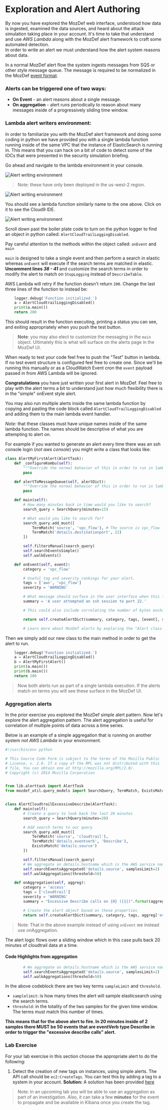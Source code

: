 # Exploration and Alert Authoring

By now you have explored the MozDef web interface, understood how data is ingested, examined the data sources, and heard about the attack simulation taking place in your account.
It's time to take that understand and use *AWS Lambda* along with the MozDef alert framework to craft some automated detection.  
In order to write an alert we must understand how the alert system reasons about data.

In a normal MozDef alert flow the system ingests messages from SQS or other style message queue.  The message is required to be 
normalized in the MozDef [event format](https://github.com/mozilla/MozDef/blob/master/docs/source/usage.rst).

### Alerts can be triggered one of two ways:

* __On Event__ - an alert reasons about a single message.
* __On aggregation__ - alert runs periodically to reason about many messages inside of a progressively sliding time window. 

### Lambda alert writers environment:

In order to familiarize you with the MozDef alert framework and doing some coding in python we have provided you with a single lambda function running inside of the same VPC that the instance of ElasticSearch is running in.  This means that you can hack on a bit of code to detect some of the IOCs that were presented in the security simulation briefing.

Go ahead and navigate to the lambda environment in your console.

![Alert writing environment](img/02-01.png)

> Note: these have only been deployed in the us-west-2 region.

![Alert writing environment](img/02-02.png)

You should see a lambda function similarly name to the one above.  Click on it to see the Cloud9 IDE.

![Alert writing environment](img/02-03.png)

Scroll down past the boiler plate code to turn on the python logger to find an object in python called: `AlertCloudTrailLoggingDisabled`.

Pay careful attention to the methods within the object called: `onEvent` and `main`

`main` is designed to take a single event and then perform a search in elastic whereas `onEvent` will execute if the search terms are matched in elastic.  **Uncomment lines _38 - 41_** and customize the search terms in order to modify the alert to match on `StopLogging` instead of `DescribeTable`.

AWS Lambda will retry if the function doesn't return `200`.  Change the last three lines of the function to instead be:

```python
    logger.debug('Function initialized.')
    a = AlertCloudtrailLoggingDisabled()
    print(a.main())
    return 200
```
This should result in the function executing, printing a status you can see, and exiting appropriately when you push the test button.

> **Note**: you may also elect to customize the messaging in the `main` object.  Ultimately this is what will surface on the alerts page in the MozDef UI.  

When ready to test your code feel free to push the "Test" button in lambda.  If no test event structure is configured feel free to create one.  Since we'll be running this manually or as a CloudWatch Event cron the `event` payload passed in from AWS Lambda will be ignored. 

**Congratulations** you have just written your first alert in MozDef.  Feel free to play with the alert terms a bit to understand just how much flexibility there is in the "simple" onEvent style alert.  

You may also run multiple alerts inside the same lambda function by copying and pasting the code block called `AlertCloudTrailLoggingDisabled` and adding them to the main lambda event handler. 

_Note:_ that these classes must have unique names inside of the same lambda function.  The names should be descriptive of what you are attempting to alert on.  

For example if you wanted to generate an alert every time there was an ssh console login (_not aws console_) you might write a class that looks like:

```python
class AlertMyFirstAlert(AlertTask):
    def _configureKombu(self):
        """Override the normal behavior of this in order to run in lambda."""
        pass

    def alertToMessageQueue(self, alertDict):
        """Override the normal behavior of this in order to run in lambda."""
        pass

    def main(self):
        # How many minutes back in time would you like to search?
        search_query = SearchQuery(minutes=15)

        # What would you like to search for?
        search_query.add_must([
            TermMatch('source', 'vpc_flow'), # The source is vpc_flow logs
            TermMatch('details.destinationport', 22)
        ])

        self.filtersManual(search_query)
        self.searchEventsSimple()
        self.walkEvents()

    def onEvent(self, event):
        category = 'vpc_flow'

        # Useful tag and severity rankings for your alert.
        tags = ['aws', 'vpc_flow']
        severity = 'WARNING'

        # What message should surface in the user interface when this fires?
        summary = 'A user attempted an ssh session to port 22.'

        # This could also include correlating the number of bytes exchanged # to understand if this was a successful SSH session vs a tcp RESET

        return self.createAlertDict(summary, category, tags, [event], severity)

        # Learn more about MozDef alerts by exploring the "Alert class!"

```

Then we simply add our new class to the main method in order to get the alert to run.

```python
    logger.debug('Function initialized.')
    a = AlertCloudtrailLoggingDisabled()
    b = AlertMyFirstAlert()
    print(a.main())
    print(b.main())
    return 200
```

> Now both alerts run as part of a single lambda execution.  If the alerts match on terms you will see these surface in the MozDef UI.

### Aggregation alerts

In the prior exercise you explored the MozDef simple alert pattern.  Now let's explore the alert aggregation pattern.  The alert aggregation is useful for correlation of multiple points of data across a time series.

Below is an example of a simple aggregation that is running on another system _not AWS Lambda_ in your environment.

```python
#!/usr/bin/env python

# This Source Code Form is subject to the terms of the Mozilla Public
# License, v. 2.0. If a copy of the MPL was not distributed with this
# file, You can obtain one at http://mozilla.org/MPL/2.0/.
# Copyright (c) 2014 Mozilla Corporation


from lib.alerttask import AlertTask
from mozdef_util.query_models import SearchQuery, TermMatch, ExistsMatch


class AlertCloudtrailExcessiveDescribe(AlertTask):
    def main(self):
        # Create a query to look back the last 20 minutes
        search_query = SearchQuery(minutes=20)

        # Add search terms to our query
        search_query.add_must([
            TermMatch('source', 'cloudtrail'),
            TermMatch('details.eventverb', 'Describe'),
            ExistsMatch('details.source')
        ])

        self.filtersManual(search_query)
        # We aggregate on details.hostname which is the AWS service name
        self.searchEventsAggregated('details.source', samplesLimit=2)
        self.walkAggregations(threshold=50)

    def onAggregation(self, aggreg):
        category = 'access'
        tags = ['cloudtrail']
        severity = 'WARNING'
        summary = "Excessive Describe calls on {0} ({1})".format(aggreg['value'], aggreg['count'])

        # Create the alert object based on these properties
        return self.createAlertDict(summary, category, tags, aggreg['events'], severity)
```

> Note: That in the above example instead of using `onEvent` we instead use onAggregation.  

The alert logic flows over a sliding window which in this case pulls back 20 minutes of cloudtrail data at a time.  

#### Code Highlights from aggregation

```python
        # We aggregate on details.hostname which is the AWS service name
        self.searchEventsAggregated('details.source', samplesLimit=2)
        self.walkAggregations(threshold=50)
```

In the above codeblock there are two key terms `sampleLimit` and `threshold`.

* `samplelimit`: is how many times the alert will sample elasticsearch using the search terms.
* `threshold`: in the totality of the two samples for the given time window.  The terms must match this number of times.

**This means that for the above alert to fire.  In 20 minutes inside of 2 samples there MUST be 50 events that are eventVerb type Describe in order to trigger the "excessive describe calls" alert.**

### Lab Exercise

For your lab exercise in this section choose the appropriate alert to do the following:

1. Detect the creation of new tags on instances,  using simple alerts.  The API call should be `ec2:CreateTags`.  You can test this by adding a tag to a system in your account.
**Solution:** A solution has been provided [here](../solutions/02-alert-writing.md)

> Note: In an upcoming lab you will be able to use an aggregation as part of an investigation. Also, it can take a few **minutes** for the event to propagate and be available in Kibana once you create the tag. 
